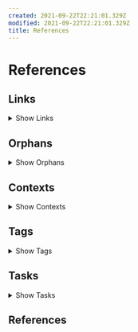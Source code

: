 ```yaml
---
created: 2021-09-22T22:21:01.329Z
modified: 2021-09-22T22:21:01.329Z
title: References
---
```


# References

## Links

<details>
<summary>Show Links</summary>

* [Readme][README] = `README.md`:
  * [00000001], [00000000], 
  * No backlinks
* [Readme][links] = `links-orphans-contexts-tags.md`:
  * [00000001], [00000000], 
  * No backlinks
* [Zettel Linter][tasks] = `tasks.md`:
  * [[xxxxxxxxxxxxx]], 
  * No backlinks
* [vision - (my frustrations and goals) - &amp; roadmap][vision] = `vision.md`:
  * No links
  * No backlinks

</details>

## Orphans

<details>
<summary>Show Orphans</summary>

* [Readme][README] `README.md`: [This is a link to a page that doesn't exist - an orphan], [filter]}, 
* [Readme][links] `links-orphans-contexts-tags.md`: [This is a link to a page that doesn't exist - an orphan], 
* [Zettel Linter][tasks] `tasks.md`: [Titles] links into [[xxxxxxxxxxxxx]], 

</details>

## Contexts

<details>
<summary>Show Contexts</summary>


</details>

## Tags

<details>
<summary>Show Tags</summary>

* #hashtag => [Readme][README], [Readme][README], [Readme][links], 
* #Recurring => [Zettel Linter][tasks], 
* #Template => [Zettel Linter][tasks], 
* #ToDo => [Zettel Linter][tasks], 

</details>

## Tasks

<details>
<summary>Show Tasks</summary>

* [ ] This is a task => [Readme][README][Readme][links]
* [ ] Also supports tasks in a bullet list => [Readme][README][Readme][links]
* (E) See [FOAM](https://foambubble.github.io/foam/) for VS Code-based solution => [Zettel Linter][tasks]
* (C) Should take seconds to run, at most, on 10000 file example repo => [Zettel Linter][tasks]
* (E) Add tests for regex => [Zettel Linter][tasks]
* (E) Task tracker - tasks completed per day => [Zettel Linter][tasks]
* (Y) Export link as [a flowchart](https://mermaid-js.github.io/mermaid/#/flowchart) - see also Name: [Markdown Links](https://marketplace.visualstudio.com/items?itemName=tchayen.markdown-links) - this may be easier under indexer? => [Zettel Linter][tasks]
* (F) Kanban view for Trello-imported notes, one md per board, with tables => [Zettel Linter][tasks]
* (B) Grep for orphaned + links across all files (including .txt) => [Zettel Linter][tasks]
* (B) Task list should include `*.txt` except `done*.txt` (or configurable exclude glob for non-English users) => [Zettel Linter][tasks]
* (D) "Soft references" that match filename should show below backlinks - needs to be fast => [Zettel Linter][tasks]
* (F) Highlight orphaned links and offer to create page => [Zettel Linter][tasks]
* (G) Task sort options: ~~By Project (i.e. filename, or by + annotations)~~, ~~by due date~~, ~~by start date~~, ~~by priority~~, ~~alphabetically~~, by context (@ symbols), by List (if multiple `## Tasks` per file) => [Zettel Linter][tasks]
* (G) Allow prefix links (e.g. only link to day, not day time) if the prefix is unambiguous => [Zettel Linter][tasks]
* (G) Format Trello boards as Tables of Content, not 2d tables? => [Zettel Linter][tasks]
* (H) Sort all tasks by priority then due date (cli options for this?) - letters, then checkbox then others => [Zettel Linter][tasks]
* (H) Create indexer for notes with a list: header for blogging/Trello imports. => [Zettel Linter][tasks]
* (L) Add anchored links from pages with tags to a collection page, and generate tag meta pages alongside references.md `tag-blog.md` for example (can then use these instead of a separate tag section in references?) => [Zettel Linter][tasks]
* (C) *-Daily files should have a title like YYYY-MM-DD => [Zettel Linter][tasks]
* (C) Allow prefix links (e.g. only link to day, not day time) if the prefix is unambiguous => [Zettel Linter][tasks]
* (C) Allow timestamp ids, with or without dashes, and match file that starts with that id, with whatever following content is meaningful => [Zettel Linter][tasks]
* (D) Find "Related notes" - grep for note title, tags (without #) and any titles within new notes => [Zettel Linter][tasks]
* (D) accept filename list (e.g. changed since last commit) and only process those => [Zettel Linter][tasks]
* (D) Don't try and save file on the fly. collect references then dump in a writefile at the end => [Zettel Linter][tasks]
* (D) Find and link dates to dailies => [Zettel Linter][tasks]
* (E) Expand prefix links (e.g. only link to day, not day time) to canonical form if the prefix is unambiguous => [Zettel Linter][tasks]
* (E) Turn [Titles] links into [[xxxxxxxxxxxxx]] links => [Zettel Linter][tasks]
* (E) Extend classes to support notes => [Zettel Linter][tasks]
* (H) Output links to `## Links` section at bottom of each note : only needed if not using wiki-links => [Zettel Linter][tasks]
* (J) Automatically add yaml header to notes => [Zettel Linter][tasks]
* (L) Support pages in a hierarchy, but allow page links to only reference leaf text (use namespacing rules) => [Zettel Linter][tasks]
* (P) Automatically generate bi-directional links when saving/committing markdown files => [Zettel Linter][tasks]
* (E) send daily tasks email (todo.txt, waiting.txt, due: ) every night => [Zettel Linter][tasks]
* (E) Send "Related notes" email / add to daily for each file recently added => [Zettel Linter][tasks]
* (M) Automatically copy #Recurring #Template into new notes (use `recurrence-frequency:` header?) => [Zettel Linter][tasks]
* (X) Automatically generate "today" file in `daily` folder if it doesn't exist => [Zettel Linter][tasks]
* (Y) Automatically pull in tasks `due:2020-05-19` into the daily journal, as a checklist, in a #ToDo section => [Zettel Linter][tasks]
* (Y) Sync checklist from journal back to todo.txt file? => [Zettel Linter][tasks]
* (Y) Add an email action when the daily is created => [Zettel Linter][tasks]
* (Z) Folders for journal use `daily/year/month/day` for cleaner organisation & limit file count => [Zettel Linter][tasks]
* (Z) Bullet journal mode ; :warning::small_orange_diamond::negative_squared_cross_mark::arrow_right::arrow_left::radio_button: etc => [Zettel Linter][tasks]
* (C) Daily Todo.txt full and done.txt diff email from GitHub => [Zettel Linter][tasks]
* (D) Check all +links are followed by a valid note:link => [Zettel Linter][tasks]
* (E) Archive anything older than 7 days in done.txt => [Zettel Linter][tasks]
* (E) Add quick ability to add other tasks? => [Zettel Linter][tasks]
* (F) Generate Todo.txt compatible files (is there a `.md` version?) => [Zettel Linter][tasks]
* (F) Allow todo.txt style projects to link to note +project-link => [Zettel Linter][tasks]
* (G) Interactive mode : select tasks for daily => [Zettel Linter][tasks]
* (H) Move completed tasks from archive to daily log => [Zettel Linter][tasks]
* (L) Highlight 5 Minute Tasks => [Zettel Linter][tasks]
* (B) Re-write Trello links as references on import => [Zettel Linter][tasks]
* (B) Import to import card as note (current default), list as note, or board as note => [Zettel Linter][tasks]
* (D) Simplenote import => [Zettel Linter][tasks]
* (E) Evernote import => [Zettel Linter][tasks]
* (F) Wordpress import => [Zettel Linter][tasks]
* (H) Pocket import => [Zettel Linter][tasks]
* (I) OneNote import => [Zettel Linter][tasks]
* (Y) The Journal import => [Zettel Linter][tasks]
* (B) Export tasks to github issues => [Zettel Linter][tasks]
* (C) Export tasks to CSV => [Zettel Linter][tasks]
* (C) Export tasks to iCal using due:dates => [Zettel Linter][tasks]
* (D) Export tasks to Trello => [Zettel Linter][tasks]
* (E) Export tasks to Google Tasks => [Zettel Linter][tasks]
* (F) Export tasks to Microsoft/Outlook Tasks => [Zettel Linter][tasks]
* (C) Highlight pages that don't follow filename convention => [Zettel Linter][tasks]
* (D) Turn tags into notes => [Zettel Linter][tasks]
* (D) Tidy up imported tasks => [Zettel Linter][tasks]
* (D) Option: Allow cover image via md syntax? => [Zettel Linter][tasks]
* (G) Option : Extensions for GTD and bullet journal workflows => [Zettel Linter][tasks]
* (J) Option : cross-repo links? => [Zettel Linter][tasks]
* (W) Option : Allow colour => [Zettel Linter][tasks]
* (Y) Option : auto-update links to Github issues, Trello tasks etc. (ask for community extensions) => [Zettel Linter][tasks]

</details>

## References

[README]: README.md (Readme)
[links]: links-orphans-contexts-tags.md (Readme)
[tasks]: tasks.md (Zettel Linter)
[vision]: vision.md (vision - &lpar;my frustrations and goals&rpar; - &amp; roadmap)

